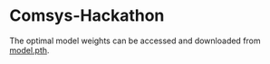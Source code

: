 # Comsys-Hackathon

The optimal model weights can be accessed and downloaded from [model.pth](https://drive.google.com/file/d/1gXEd6ah-tMb6XI0VT9fIKhFPhm95B99m/view?usp=sharing).
